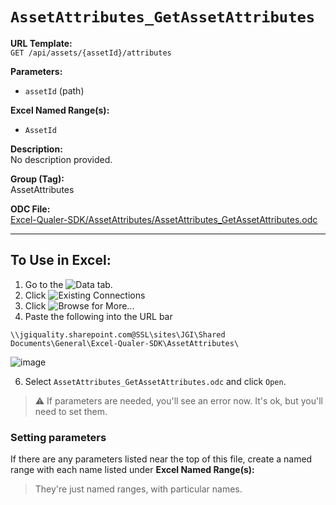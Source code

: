 # `AssetAttributes_GetAssetAttributes`

**URL Template:**  
`GET /api/assets/{assetId}/attributes`

**Parameters:**  
- `assetId` (path)

**Excel Named Range(s):**  
- `AssetId`

**Description:**  
No description provided.

**Group (Tag):**  
AssetAttributes

**ODC File:**  
[Excel-Qualer-SDK/AssetAttributes/AssetAttributes_GetAssetAttributes.odc](https://github.com/Johnson-Gage-Inspection-Inc/qualer-sdk-odc/blob/main/Excel-Qualer-SDK/AssetAttributes/AssetAttributes_GetAssetAttributes.odc)

---

To Use in Excel:
---

1. Go to the ![`Data`](https://github.com/user-attachments/assets/da437a70-57b3-4c5b-bb01-4910ece19ed1)
 tab.
3. Click ![Existing Connections](https://github.com/user-attachments/assets/a2f1ed67-b2e0-4c23-ac90-68c870e60289)
4. Click ![`Browse for More...`](https://github.com/user-attachments/assets/8e698494-6865-41e7-b6fa-043aea81809a)
5. Paste the following into the URL bar
```
\\jgiquality.sharepoint.com@SSL\sites\JGI\Shared Documents\General\Excel-Qualer-SDK\AssetAttributes\
```

![image](https://github.com/user-attachments/assets/1e1a8d87-0377-446d-aaf5-d78562991db3)

6. Select `AssetAttributes_GetAssetAttributes.odc` and click `Open`.

> ⚠️ If parameters are needed, you'll see an error now. It's ok, but you'll need to set them.

### Setting parameters
If there are any parameters listed near the top of this file, create a named range with each name listed under **Excel Named Range(s):**
> They're just named ranges, with particular names.
